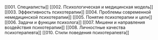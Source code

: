 [[001. Специалисты]]
[[002. Психологическая и медицинская модель]]
[[003. Эффективность психотерапии]]
[[004. Проблемы современной немедицинской психотерапии]]
[[005. Понятие психотерапии и цели]]
[[006. Задачи и функции психолога]]
[[007. Мишени и направления воздействия психотерапии]]
[[008. Личностные качества психотерапевта]]
[[010. Стили поведения психотерапевта]]
